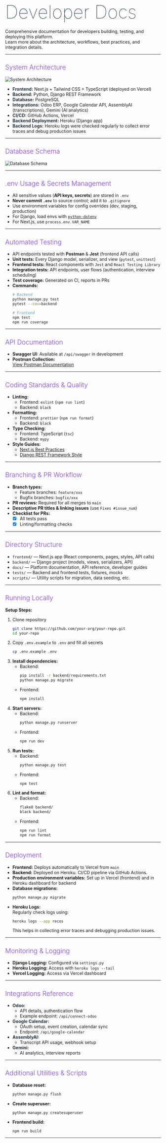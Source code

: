 # <span style="font-weight: 1; font-size: 2.1em; color: #232f3e;">Developer Docs</span>

Comprehensive documentation for developers building, testing, and deploying this platform.  
Learn more about the architecture, workflows, best practices, and integration details.

---

## <span style="font-weight: 300; color: #8645e8;">System Architecture</span>

![System Architecture](images/system.png)

- <span style="color: #232f3e;"><b>Frontend:</b></span> Next.js + Tailwind CSS + TypeScript (deployed on Vercel)
- <span style="color: #232f3e;"><b>Backend:</b></span> Python, Django REST Framework
- <span style="color: #232f3e;"><b>Database:</b></span> PostgreSQL
- <span style="color: #232f3e;"><b>Integrations:</b></span> Odoo ERP, Google Calendar API, AssemblyAI (transcriptions), Gemini (AI analytics)
- <span style="color: #232f3e;"><b>CI/CD:</b></span> GitHub Actions, Vercel
- <span style="color: #232f3e;"><b>Backend Deployment:</b></span> Heroku (Django app)
- <span style="color: #232f3e;"><b>Backend Logs:</b></span> Heroku logs were checked regularly to collect error traces and debug production issues

---

## <span style="font-weight: 300; color: #8645e8;">Database Schema</span>

![Database Schema](images/schema.png)

---

## <span style="font-weight: 300; color: #8645e8;">.env Usage & Secrets Management</span>

- All sensitive values (**API keys, secrets**) are stored in `.env`
- **Never commit `.env`** to source control; add it to `.gitignore`
- Use environment variables for config overrides (dev, staging, production)
- For Django, load envs with [`python-dotenv`](https://github.com/theskumar/python-dotenv)
- For Next.js, use `process.env.VAR_NAME`

---

## <span style="font-weight: 300; color: #8645e8;">Automated Testing</span>

- API endpoints tested with **Postman** & **Jest** (frontend API calls)
- **Unit tests:** Every Django model, serializer, and view (`pytest`, `unittest`)
- **Frontend tests:** React components with `Jest` and `React Testing Library`
- **Integration tests:** API endpoints, user flows (authentication, interview scheduling)
- **Test coverage:** Generated on CI, reports in PRs
- **Commands:**
  ```bash
  # Backend
  python manage.py test
  pytest --cov=backend

  # Frontend
  npm test
  npm run coverage
  ```
---

## <span style="font-weight: 300; color: #8645e8;">API Documentation</span>

- **Swagger UI:** Available at `/api/swagger` in development
- **Postman Collection:**  
  [View Postman Documentation](https://documenter.getpostman.com/view/45699975/2sB3HqHJX4)
---

## <span style="font-weight: 300; color: #8645e8;">Coding Standards & Quality</span>

- **Linting:**
  - Frontend: `eslint` (`npm run lint`)
  - Backend: `black`
- **Formatting:**
  - Frontend: `prettier` (`npm run format`)
  - Backend: `black`
- **Type Checking:**
  - Frontend: TypeScript (`tsc`)
  - Backend: `mypy`
- **Style Guides:**  
  - [Next.js Best Practices](https://nextjs.org/docs)
  - [Django REST Framework Style](https://www.django-rest-framework.org/)
---

## <span style="font-weight: 300; color: #8645e8;">Branching & PR Workflow</span>

- **Branch types:**
  - Feature branches: `feature/xxx`
  - Bugfix branches: `bugfix/xxx`
- **PR reviews:** Required for all merges to `main`
- **Descriptive PR titles & linking issues** (use `Fixes #issue_num`)
- **Checklist for PRs:**
  - [x] All tests pass
  - [x] Linting/formatting checks
---

## <span style="font-weight: 300; color: #8645e8;">Directory Structure</span>

- `frontend/` — Next.js app (React components, pages, styles, API calls)
- `backend/` — Django project (models, views, serializers, API)
- `docs/` — Platform documentation, API reference, developer guides
- `tests/` — Backend and frontend tests, fixtures, mocks
- `scripts/` — Utility scripts for migration, data seeding, etc.

---

## <span style="font-weight: 300; color: #8645e8;">Running Locally</span>

**Setup Steps:**
1. Clone repository  
   ```bash
   git clone https://github.com/your-org/your-repo.git
   cd your-repo
   ```
2. Copy `.env.example` to `.env` and fill all secrets  
   ```bash
   cp .env.example .env
   ```
3. **Install dependencies:**
   - Backend:
     ```bash
     pip install -r backend/requirements.txt
     python manage.py migrate
     ```
   - Frontend:
     ```bash
     npm install
     ```
4. **Start servers:**
   - Backend:
     ```bash
     python manage.py runserver
     ```
   - Frontend:
     ```bash
     npm run dev
     ```
5. **Run tests:**
   - Backend:
     ```bash
     python manage.py test
     ```
   - Frontend:
     ```bash
     npm test
     ```
6. **Lint and format:**
   - Backend:
     ```bash
     flake8 backend/
     black backend/
     ```
   - Frontend:
     ```bash
     npm run lint
     npm run format
     ```

---

## <span style="font-weight: 300; color: #8645e8;">Deployment</span>

- **Frontend:** Deploys automatically to Vercel from `main`
- **Backend:** Deployed on Heroku. CI/CD pipeline via GitHub Actions.
- **Production environment variables:** Set up in Vercel (frontend) and in Heroku dashboard for backend
- **Database migrations:**  
  ```bash
  python manage.py migrate
  ```
- **Heroku Logs:**  
  Regularly check logs using:
  ```bash
  heroku logs --app recos
  ```
  This helps in collecting error traces and debugging production issues.

---

## <span style="font-weight: 300; color: #8645e8;">Monitoring & Logging</span>

- **Django Logging:** Configured via `settings.py`  
- **Heroku Logging:** Access with `heroku logs --tail`
- **Vercel Logging:** Access via Vercel dashboard

---

## <span style="font-weight: 300; color: #8645e8;">Integrations Reference</span>

- <span style="color: #232f3e;"><b>Odoo:</b></span>  
  - API details, authentication flow
  - Example endpoint: `/api/connect-odoo`
- <span style="color: #232f3e;"><b>Google Calendar:</b></span>  
  - OAuth setup, event creation, calendar sync
  - Endpoint: `/api/google-calendar`
- <span style="color: #232f3e;"><b>AssemblyAI:</b></span>  
  - Transcript API usage, webhook setup
- <span style="color: #232f3e;"><b>Gemini:</b></span>  
  - AI analytics, interview reports

---

## <span style="font-weight: 300; color: #8645e8;">Additional Utilities & Scripts</span>

- **Database reset:**  
  ```bash
  python manage.py flush
  ```
- **Create superuser:**  
  ```
  python manage.py createsuperuser
  ```
- **Frontend build:**  
  ```
  npm run build
  ```

---
